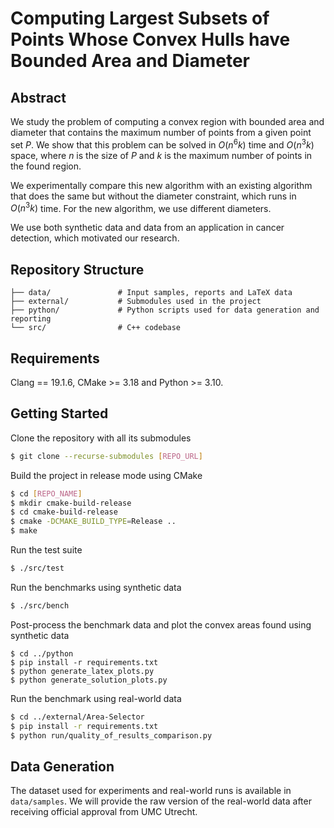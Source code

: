 # Computing Largest Subsets of Points Whose Convex Hulls have Bounded Area and Diameter
## Abstract

We study the problem of computing a convex region with bounded area and diameter that contains the maximum number of points from a given point set $P$. We show that this problem can be solved in $O(n^6k)$ time and $O(n^3k)$ space, where $n$ is the size of $P$ and $k$ is the maximum number of points in the found region. 

We experimentally compare this new algorithm with an existing algorithm that does the same but without the diameter constraint, which runs in $O(n^3k)$ time. For the new algorithm, we use different diameters. 

We use both synthetic data and data from an application in cancer detection, which motivated our research.

## Repository Structure

```
├── data/               # Input samples, reports and LaTeX data
├── external/           # Submodules used in the project
├── python/             # Python scripts used for data generation and reporting
└── src/                # C++ codebase
```

## Requirements

Clang == 19.1.6, CMake >= 3.18 and Python >= 3.10.

## Getting Started

Clone the repository with all its submodules

```sh
$ git clone --recurse-submodules [REPO_URL]
```

Build the project in release mode using CMake

```sh
$ cd [REPO_NAME]
$ mkdir cmake-build-release
$ cd cmake-build-release
$ cmake -DCMAKE_BUILD_TYPE=Release ..
$ make
```

Run the test suite

```sh
$ ./src/test
```

Run the benchmarks using synthetic data
```bash
$ ./src/bench
```

Post-process the benchmark data and plot the convex areas found using synthetic data

```
$ cd ../python
$ pip install -r requirements.txt
$ python generate_latex_plots.py
$ python generate_solution_plots.py
```

Run the benchmark using real-world data
```bash
$ cd ../external/Area-Selector
$ pip install -r requirements.txt
$ python run/quality_of_results_comparison.py
```

## Data Generation

The dataset used for experiments and real-world runs is available in `data/samples`. We will provide the raw version of the real-world data after receiving official approval from UMC Utrecht.

